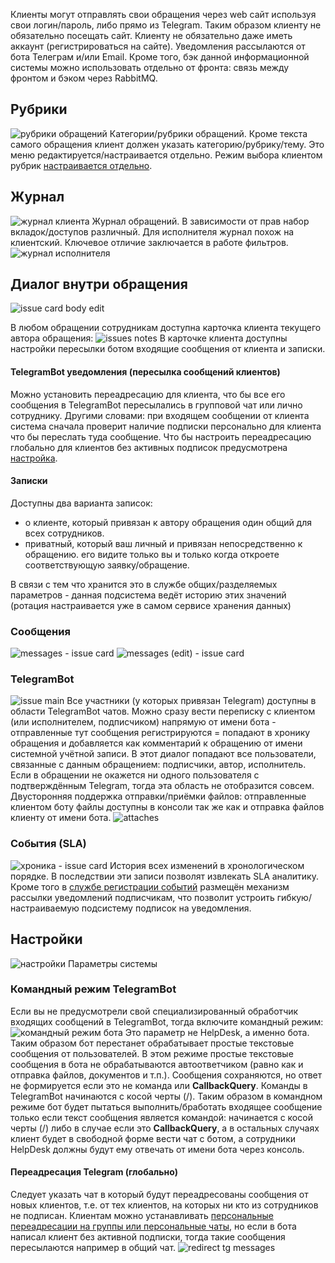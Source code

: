 Клиенты могут отправлять свои обращения через web сайт используя свои логин/пароль, либо прямо из Telegram. Таким образом клиенту не обязательно посещать сайт. Клиенту не обязательно даже иметь аккаунт (регистрироваться на сайте). Уведомления рассылаются от бота Телеграм и/или Email.
Кроме того, бэк данной информационной системы можно использовать отдельно от фронта: связь между фронтом и бэком через RabbitMQ.

## Рубрики
![рубрики обращений](img/rubric-view.png)
Категории/рубрики обращений. Кроме текста самого обращения клиент должен указать категорию/рубрику/тему. Это меню редактируется/настраивается отдельно. Режим выбора клиентом рубрик [настраивается отдельно](https://github.com/badhitman/DesignerApp/tree/main/HelpdeskService#%D0%BD%D0%B0%D1%81%D1%82%D1%80%D0%BE%D0%B9%D0%BA%D0%B8).

## Журнал
![журнал клиента](img/journal.png)
Журнал обращений. В зависимости от прав набор вкладок/доступов различный.
Для исполнителя журнал похож на клиентский. Ключевое отличие заключается в работе фильтров.
![журнал исполнителя](img/journal-executor.png)

## Диалог внутри обращения
![issue card body edit](img/issue-card-edit-body.png)

В любом обращении сотрудникам доступна карточка клиента текущего автора обращения:
![issues notes](img/issues-notes.png)
В карточке клиента доступны настройки пересылки ботом входящие сообщения от клиента и записки.

#### TelegramBot уведомления (пересылка сообщений клиентов)
Можно установить переадресацию для клиента, что бы все его сообщения в TelegramBot пересылались в групповой чат или лично сотруднику. Другими словами: при входящем сообщении от клиента система сначала проверит наличие подписки персонально для клиента что бы переслать туда сообщение. Что бы настроить переадресацию глобально для клиентов без активных подписок предусмотрена [настройка](https://github.com/badhitman/DesignerApp/tree/main/HelpdeskService#%D0%BF%D0%B5%D1%80%D0%B5%D0%B0%D0%B4%D1%80%D0%B5%D1%81%D0%B0%D1%86%D0%B8%D1%8F-telegram-%D0%B3%D0%BB%D0%BE%D0%B1%D0%B0%D0%BB%D1%8C%D0%BD%D0%BE).

#### Записки
Доступны два варианта записок:
- о клиенте, который привязан к автору обращения один общий для всех сотрудников.
- приватный, который ваш личный и привязан непосредственно к обращению. его видите только вы и только когда откроете соответствующую заявку/обращение.

В связи с тем что хранится это в службе общих/разделяемых параметров - данная подсистема ведёт историю этих значений (ротация настраивается уже в самом сервисе хранения данных)

### Сообщения
![messages - issue card](img/issue-card-messages.png)
![messages (edit) - issue card](img/issue-card-messages-edit.png)

### TelegramBot
![issue main](img/issue-main.png)
Все участники (у которых привязан Telegram) доступны в области TelegramBot чатов. Можно сразу вести переписку с клиентом (или исполнителем, подписчиком) напрямую от имени бота - отправленные тут сообщения регистрируются = попадают в хронику обращения и добавляется как комментарий к обращению от имени системной учётной записи. В этот диалог попадают все пользователи, связанные с данным обращением: подписчики, автор, исполнитель. Если в обращении не окажется ни одного пользователя с подтверждённым Telegram, тогда эта область не отобразится совсем.
Двусторонняя поддержка отправки/приёмки файлов: отправленные клиентом боту файлы доступны в консоли так же как и отправка файлов клиенту от имени бота.
![attaches](img/telegram-messages-attaches.png)

### События (SLA)
![хроника - issue card](img/issue-card-pulse-journal.png)
История всех изменений в хронологическом порядке. В последствии эти записи позволят извлекать SLA аналитику. Кроме того в [службе регистрации событий](/HelpdeskService/Services/Receives/issues/pulse/PulseIssueReceive.cs) размещён механизм рассылки уведомлений подписчикам, что позволит устроить гибкую/настраиваемую подсистему подписок на уведомления.

## Настройки
![настройки](img/configs.png)
Параметры системы

### Командный режим TelegramBot
Если вы не предусмотрели свой специализированный обработчик входящих сообщений в TelegramBot, тогда включите командный режим:
![командный режим бота](img/config-tg-command-mode.png)
Это параметр не HelpDesk, а именно бота. Таким образом бот перестанет обрабатывает простые текстовые сообщения от пользователей. В этом режиме простые текстовые сообщения в бота не обрабатываются автоответчиком (равно как и отправка файлов, документов и т.п.). Сообщения сохраняются, но ответ не формируется если это не команда или **CallbackQuery**. Команды в TelegramBot начинаются с косой черты (/). Таким образом в командном режиме бот будет пытаться выполнить/бработать входящее сообщение только если текст сообщения является командой: начинается с косой черты (/) либо в случае если это **CallbackQuery**, а в остальных случаях клиент будет в свободной форме вести чат с ботом, а сотрудники HelpDesk должны будут ему отвечать от имени бота через консоль.

#### Переадресация Telegram (глобально)
Следует указать чат в который будут переадресованы сообщения от новых клиентов, т.е. от тех клиентов, на которых ни кто из сотрудников не подписан. Клиентам можно устанавливать [персональные переадресации на группы или персональные чаты](https://github.com/badhitman/DesignerApp/tree/main/HelpdeskService#telegrambot-%D1%83%D0%B2%D0%B5%D0%B4%D0%BE%D0%BC%D0%BB%D0%B5%D0%BD%D0%B8%D1%8F-%D0%BF%D0%B5%D1%80%D0%B5%D1%81%D1%8B%D0%BB%D0%BA%D0%B0-%D1%81%D0%BE%D0%BE%D0%B1%D1%89%D0%B5%D0%BD%D0%B8%D0%B9-%D0%BA%D0%BB%D0%B8%D0%B5%D0%BD%D1%82%D0%BE%D0%B2), но если в бота написал клиент без активной подписки, тогда такие сообщения пересылаются например в общий чат.
![redirect tg messages](img/config-helpdesk-anon.png)